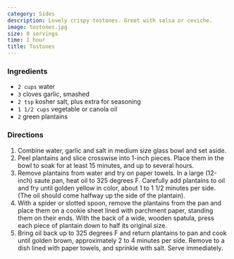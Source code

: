 ```yaml
---
category: Sides
description: Lovely crispy tostones. Great with salsa or ceviche.
image: tostones.jpg
size: 8 servings
time: 1 hour
title: Tostones
---
```


### Ingredients

* `2 cups` water
* `3` cloves garlic, smashed
* `2 tsp` kosher salt, plus extra for seasoning
* `1 1/2 cups` vegetable or canola oil
* `2` green plantains

### Directions

1. Combine water, garlic and salt in medium size glass bowl and set aside. 
2. Peel plantains and slice crosswise into 1-inch pieces. Place them in the bowl to soak for at least 15 minutes, and up to several hours.
3. Remove plantains from water and try on paper towels. In a large (12-inch) saute pan, heat oil to 325 degrees F. Carefully add plantains to oil and fry until golden yellow in color, about 1 to 1 1/2 minutes per side. (The oil should come halfway up the side of the plantain). 
4. With a spider or slotted spoon, remove the plantains from the pan and place them on a cookie sheet lined with parchment paper, standing them on their ends. With the back of a wide, wooden spatula, press each piece of plantain down to half its original size.
5. Bring oil back up to 325 degrees F and return plantains to pan and cook until golden brown, approximately 2 to 4 minutes per side. Remove to a dish lined with paper towels, and sprinkle with salt. Serve immediately.